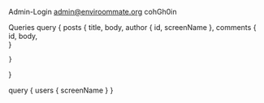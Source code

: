 Admin-Login
  admin@enviroommate.org
  cohGh0in

Queries
  query {
    posts {
      title,
      body,
      author {
        id,
        screenName
      },
      comments {
        id,
        body,      
      }
      
    }
  }

  query {
    users {
      screenName
    }
  }

